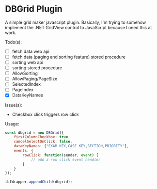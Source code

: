 # DBGrid Plugin

A simple grid maker javascript plugin. Basically, I'm trying to  somehow implement the .NET GridView control to JavaScript because I need this at work.

Todo(s):
- [ ] fetch data web api
- [ ] fetch data (paging and sorting feature) stored procedure
- [ ] sorting web api 
- [ ] sorting stored procedure
- [ ] AllowSorting
- [ ] AllowPaging/PageSize
- [ ] SelectedIndex
- [ ] PageIndex
- [x] DataKeyNames

Issue(s):
- Checkbox click triggers row click

Usage:
```javascript
const dbgrid = new DBGrid({
    firstColumnCheckbox: true,
    cancelSelectOnClick: false,
    dataKeyNames: ["EXAM_KEY,CASE_KEY,SECTION,PRIORITY"],
    events: {
        rowClick: function(sender, event) {
            // add a row click event handler
        }
    }
});

tblWrapper.appendChild(dbgrid);
```